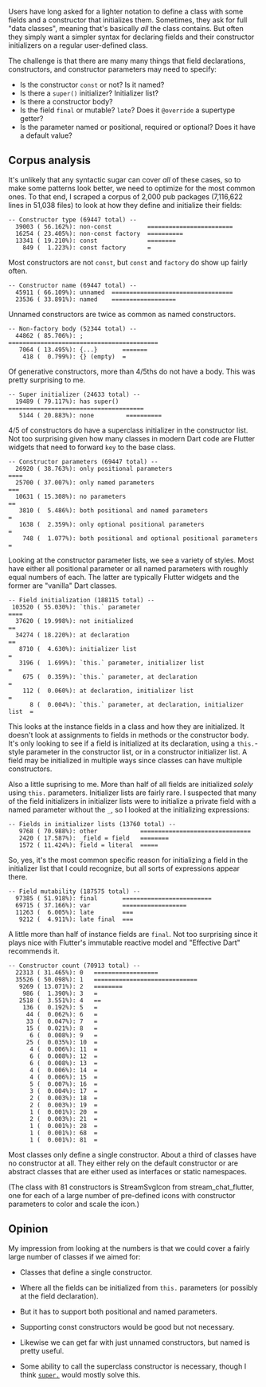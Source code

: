 Users have long asked for a lighter notation to define a class with some fields
and a constructor that initializes them. Sometimes, they ask for full "data
classes", meaning that's basically *all* the class contains. But often they
simply want a simpler syntax for declaring fields and their constructor
initializers on a regular user-defined class.

The challenge is that there are many many things that field declarations,
constructors, and constructor parameters may need to specify:

*   Is the constructor `const` or not? Is it named?
*   Is there a `super()` initializer? Initializer list?
*   Is there a constructor body?
*   Is the field `final` or mutable? `late`? Does it `@override` a supertype
    getter?
*   Is the parameter named or positional, required or optional? Does it have a
    default value?

## Corpus analysis

It's unlikely that any syntactic sugar can cover *all* of these cases, so to
make some patterns look better, we need to optimize for the most common ones. To
that end, I scraped a corpus of 2,000 pub packages (7,116,622 lines in 51,038
files) to look at how they define and initialize their fields:

```
-- Constructor type (69447 total) --
  39003 ( 56.162%): non-const          ========================
  16254 ( 23.405%): non-const factory  ==========
  13341 ( 19.210%): const              ========
    849 (  1.223%): const factory      =
```

Most constructors are not `const`, but `const` and `factory` do show up fairly
often.

```
-- Constructor name (69447 total) --
  45911 ( 66.109%): unnamed  ==================================
  23536 ( 33.891%): named    ==================
```

Unnamed constructors are twice as common as named constructors.

```
-- Non-factory body (52344 total) --
  44862 ( 85.706%): ;           ==========================================
   7064 ( 13.495%): {...}       =======
    418 (  0.799%): {} (empty)  =
```

Of generative constructors, more than 4/5ths do not have a body. This was
pretty surprising to me.

```
-- Super initializer (24633 total) --
  19489 ( 79.117%): has super()  ======================================
   5144 ( 20.883%): none         ==========
```

4/5 of constructors do have a superclass initializer in the constructor list.
Not too surprising given how many classes in modern Dart code are Flutter
widgets that need to forward `key` to the base class.

```
-- Constructor parameters (69447 total) --
  26920 ( 38.763%): only positional parameters                          ====
  25700 ( 37.007%): only named parameters                               ===
  10631 ( 15.308%): no parameters                                       ==
   3810 (  5.486%): both positional and named parameters                =
   1638 (  2.359%): only optional positional parameters                 =
    748 (  1.077%): both positional and optional positional parameters  =
```

Looking at the constructor parameter lists, we see a variety of styles. Most
have either all positional parameter or all named parameters with roughly equal
numbers of each. The latter are typically Flutter widgets and the former are
"vanilla" Dart classes.

```
-- Field initialization (188115 total) --
 103520 ( 55.030%): `this.` parameter                                    ====
  37620 ( 19.998%): not initialized                                      ==
  34274 ( 18.220%): at declaration                                       ==
   8710 (  4.630%): initializer list                                     =
   3196 (  1.699%): `this.` parameter, initializer list                  =
    675 (  0.359%): `this.` parameter, at declaration                    =
    112 (  0.060%): at declaration, initializer list                     =
      8 (  0.004%): `this.` parameter, at declaration, initializer list  =
```

This looks at the instance fields in a class and how they are initialized. It
doesn't look at assignments to fields in methods or the constructor body. It's
only looking to see if a field is initialized at its declaration, using a
`this.`-style parameter in the constructor list, or in a constructor initializer
list. A field may be initialized in multiple ways since classes can have
multiple constructors.

Also a little suprising to me. More than half of all fields are initialized
*solely* using `this.` parameters. Initializer lists are fairly rare. I
suspected that many of the field initializers in initializer lists were to
initialize a private field with a named parameter without the `_`, so I looked
at the initializing expressions:

```
-- Fields in initializer lists (13760 total) --
   9768 ( 70.988%): other            ===============================
   2420 ( 17.587%): _field = field   ========
   1572 ( 11.424%): field = literal  =====
```

So, yes, it's the most common specific reason for initializing a field in the
initializer list that I could recognize, but all sorts of expressions appear
there.

```
-- Field mutability (187575 total) --
  97385 ( 51.918%): final       =========================
  69715 ( 37.166%): var         ==================
  11263 (  6.005%): late        ===
   9212 (  4.911%): late final  ===
```

A little more than half of instance fields are `final`. Not too surprising since
it plays nice with Flutter's immutable reactive model and "Effective Dart"
recommends it.

```
-- Constructor count (70913 total) --
  22313 ( 31.465%): 0   ==================
  35526 ( 50.098%): 1   =============================
   9269 ( 13.071%): 2   ========
    986 (  1.390%): 3   =
   2518 (  3.551%): 4   ==
    136 (  0.192%): 5   =
     44 (  0.062%): 6   =
     33 (  0.047%): 7   =
     15 (  0.021%): 8   =
      6 (  0.008%): 9   =
     25 (  0.035%): 10  =
      4 (  0.006%): 11  =
      6 (  0.008%): 12  =
      6 (  0.008%): 13  =
      4 (  0.006%): 14  =
      4 (  0.006%): 15  =
      5 (  0.007%): 16  =
      3 (  0.004%): 17  =
      2 (  0.003%): 18  =
      2 (  0.003%): 19  =
      1 (  0.001%): 20  =
      2 (  0.003%): 21  =
      1 (  0.001%): 28  =
      1 (  0.001%): 68  =
      1 (  0.001%): 81  =
```

Most classes only define a single constructor. About a third of classes have
no constructor at all. They either rely on the default constructor or are
abstract classes that are either used as interfaces or static namespaces.

(The class with 81 constructors is StreamSvgIcon from stream_chat_flutter, one
for each of a large number of pre-defined icons with constructor parameters to
color and scale the icon.)

## Opinion

My impression from looking at the numbers is that we could cover a fairly large
number of classes if we aimed for:

*   Classes that define a single constructor.

*   Where all the fields can be initialized from `this.` parameters (or possibly
    at the field declaration).

*   But it has to support both positional and named parameters.

*   Supporting const constructors would be good but not necessary.

*   Likewise we can get far with just unnamed constructors, but named is pretty
    useful.

*   Some ability to call the superclass constructor is necessary, though I think
    [`super.`](https://github.com/dart-lang/language/issues/1855) would mostly
    solve this.
